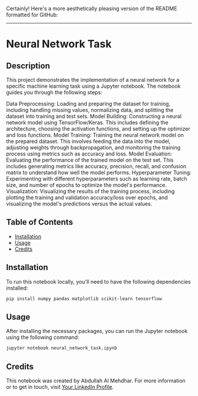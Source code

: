 Certainly! Here's a more aesthetically pleasing version of the README formatted for GitHub:

---

# Neural Network Task

## Description
This project demonstrates the implementation of a neural network for a specific machine learning task using a Jupyter notebook. The notebook guides you through the following steps:

Data Preprocessing: Loading and preparing the dataset for training, including handling missing values, normalizing data, and splitting the dataset into training and test sets.
Model Building: Constructing a neural network model using TensorFlow/Keras. This includes defining the architecture, choosing the activation functions, and setting up the optimizer and loss functions.
Model Training: Training the neural network model on the prepared dataset. This involves feeding the data into the model, adjusting weights through backpropagation, and monitoring the training process using metrics such as accuracy and loss.
Model Evaluation: Evaluating the performance of the trained model on the test set. This includes generating metrics like accuracy, precision, recall, and confusion matrix to understand how well the model performs.
Hyperparameter Tuning: Experimenting with different hyperparameters such as learning rate, batch size, and number of epochs to optimize the model's performance.
Visualization: Visualizing the results of the training process, including plotting the training and validation accuracy/loss over epochs, and visualizing the model's predictions versus the actual values.


## Table of Contents
- [Installation](#installation)
- [Usage](#usage)
- [Credits](#credits)

## Installation
To run this notebook locally, you'll need to have the following dependencies installed:

```bash
pip install numpy pandas matplotlib scikit-learn tensorflow
```

## Usage
After installing the necessary packages, you can run the Jupyter notebook using the following command:

```bash
jupyter notebook neural_network_task.ipynb
```

## Credits
This notebook was created by Abdullah Al Mehdhar. For more information or to get in touch, visit [Your LinkedIn Profile](https://www.linkedin.com/in/abdullah-al-mehdhar-947810169/).

